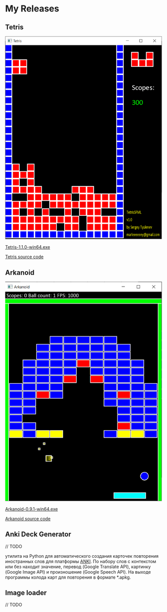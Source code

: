 # My Releases

## Tetris

![image-20200108065224067](MyReleases/image-20200108065224067.png)

[Tetris-1.1.0-win64.exe](MyReleases/Tetris-1.1.0-win64.exe) 

[Tetris source code](https://github.com/marleeeeeey/Cpp/tree/master/time/2019-11-10_0057_TetrisSFML/TetrisSFML)

## Arkanoid

![image-20200108070010146](MyReleases/image-20200108070010146.png)

[Arkanoid-0.9.1-win64.exe](MyReleases/Arkanoid-0.9.1-win64.exe) 

[Arkanoid source code](https://github.com/marleeeeeey/Cpp/tree/master/time/2019-11-23_0032_ArkanoidSFML/ArkanoidSFML)

## Anki Deck Generator

// TODO

утилита на Python для автоматического создания карточек повторения иностранных слов для платформы [ANKI](https://apps.ankiweb.net/). По набору слов с контекстом или без находит значение, перевод (Google Translate API), картинку (Google Image API) и произношение (Google Speech API). На выходе программы колода карт для повторения в формате *.apkg.

## Image loader

// TODO